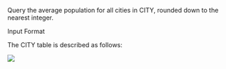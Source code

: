 
Query the average population for all cities in CITY, rounded down to the nearest integer.

Input Format

The CITY table is described as follows:

<img src="https://s3.amazonaws.com/hr-challenge-images/8137/1449729804-f21d187d0f-CITY.jpg">
